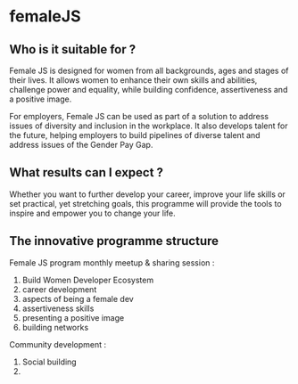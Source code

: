# femaleJS
## Who is it suitable for ?
  
  Female JS is designed for women from all backgrounds, ages and stages of their lives. It allows women to enhance their own skills and abilities, challenge power and equality, while building confidence, assertiveness and a positive image.

  For employers, Female JS can be used as part of a solution to address issues of diversity and inclusion in the workplace. It also develops talent for the future, helping employers to build pipelines of diverse talent and address issues of the Gender Pay Gap.

## What results can I expect ?

  Whether you want to further develop your career, improve your life skills or set practical, yet stretching goals, this programme will provide the tools to inspire and empower you to change your life.

## The innovative programme structure
Female JS program monthly meetup & sharing session :
 1. Build Women Developer Ecosystem
 2. career development
 3. aspects of being a female dev
 4. assertiveness skills
 5. presenting a positive image
 6. building networks

Community development :
 1. Social building
 2.
